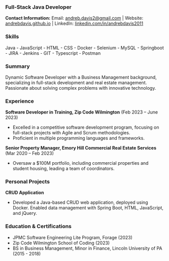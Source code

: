 ### Full-Stack Java Developer
**Contact Information:** Email: [andreb.davis2@gmail.com](mailto:andreb.davis2@gmail.com) | Website: [andrebdavis.github.io](https://andrebdavis.github.io/) | LinkedIn: [linkedin.com/in/andrebdavis2011](https://www.linkedin.com/in/andrebdavis2011/)

### Skills
Java - JavaScript - HTML - CSS - Docker - Selenium - MySQL - Springboot - JIRA - Jenkins - GIT - Typescript - Postman

### Summary 
Dynamic Software Developer with a Business Management background, specializing in full-stack development and real estate management. Passionate about solving complex problems with innovative technology.

### Experience 
**Software Developer in Training, Zip Code Wilmington** (Feb 2023 – June 2023)
- Excelled in a competitive software development program, focusing on full-stack projects with Agile and Scrum methodologies.
- Proficient in multiple programming languages and frameworks.

**Senior Property Manager, Emory Hill Commercial Real Estate Services** (Mar 2020 – Feb 2023)
- Oversaw a $100M portfolio, including commercial properties and student housing, leading a team of coordinators.

### Personal Projects
**CRUD Application**
- Developed a Java-based CRUD web application, deployed using Docker. Enabled data management with Spring Boot, HTML, JavaScript, and jQuery.

### Education & Certifications
- JPMC Software Engineering Lite Program, Forage (2023)
- Zip Code Wilmington School of Coding (2023)
- BS in Business Management, Minor in Finance, Lincoln University of PA (2015 - 2018)
